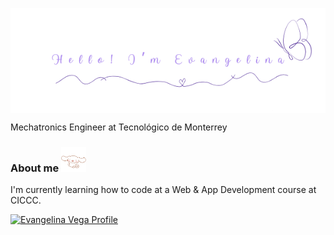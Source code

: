 <p align="center">
  <img src="eva.png" width=600 style="display: block; margin: 0 auto"/>
</p>
Mechatronics Engineer at Tecnológico de Monterrey 


### About me <img src="chilitomorron.gif" alt="cinnamoroll" width="40">

I'm currently learning how to code at a Web & App Development course at CICCC. 

<a href= "https://www.linkedin.com/in/evangelina-vega/">
    <img src="https://cdn-icons-png.flaticon.com/512/61/61109.png" alt="Evangelina Vega Profile" width="20" height="20">
</a>
